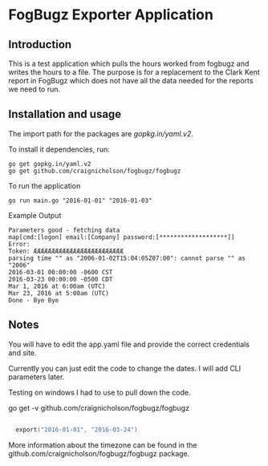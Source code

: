 # FogBugz Exporter Application

Introduction
------------
This is a test application which pulls the hours worked from fogbugz
and writes the hours to a file.  The purpose is for a replacement
to the Clark Kent report in FogBugz which does not have all the data
needed for the reports we need to run.


Installation and usage
----------------------

The import path for the packages are *gopkg.in/yaml.v2*.

To install it dependencies, run:

    go get gopkg.in/yaml.v2
    go get github.com/craignicholson/fogbugz/fogbugz


To run the application

    go run main.go "2016-01-01" "2016-01-03"


Example Output

    Parameters good - fetching data
    map[cmd:[logon] email:[Company] password:[*******************]]
    Error:
    Token: ÆÆÆÆÆÆÆÆÆÆÆÆÆÆÆÆÆÆÆÆÆÆÆÆÆ
    parsing time "" as "2006-01-02T15:04:05Z07:00": cannot parse "" as "2006"
    2016-03-01 00:00:00 -0600 CST
    2016-03-23 00:00:00 -0500 CDT
    Mar 1, 2016 at 6:00am (UTC)
    Mar 23, 2016 at 5:00am (UTC)
    Done - Bye Bye

Notes
----------------------
You will have to edit the app.yaml file and provide the correct
credentials and site.

Currently you can just edit the code to change the dates.  I will
add CLI parameters later.

Testing on windows I had to use to pull down the code.

  go get -v github.com/craignicholson/fogbugz/fogbugz

```go

  export("2016-01-01", "2016-03-24")

```
More information about the timezone can be found in the
github.com/craignicholson/fogbugz/fogbugz package.
